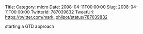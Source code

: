 Title: 
Category: micro
Date: 2008-04-11T00:00:00
Slug: 2008-04-11T00:00:00
TwitterId: 787039832
TweetUrl: https://twitter.com/mark_philpot/status/787039832

starting a GTD approach